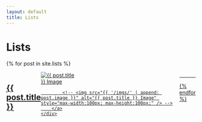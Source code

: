 ```yaml
---
layout: default
title: Lists
---
```


# Lists

{% for post in site.lists %}
<div style="display: flex; align-items: start;">
    <div style="flex-grow: 1;">
        <h2><a href="{{ post.url }}">{{ post.title }}</a></h2>
    </div>
    <div>
        <a href="{{ post.url }}">
            <img src="{{ post.image }}" alt="{{ post.title }} Image" style="max-width:100px; max-height:100px;" />

            <!-- <img src="{{ '/imgs/' | append: post.image }}" alt="{{ post.title }} Image" style="max-width:100px; max-height:100px;" /> -->
        </a>
    </div>
</div>
<hr>
{% endfor %}
